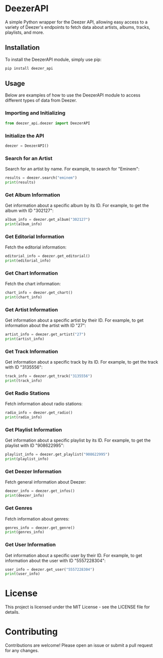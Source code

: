 # DeezerAPI

A simple Python wrapper for the Deezer API, allowing easy access to a variety of Deezer's endpoints to fetch data about artists, albums, tracks, playlists, and more.

## Installation

To install the DeezerAPI module, simply use pip:

```bash
pip install deezer_api
```

## Usage

Below are examples of how to use the DeezerAPI module to access different types of data from Deezer.

### Importing and Initializing

```python
from deezer_api.deezer import DeezerAPI
```

### Initialize the API

```python
deezer = DeezerAPI()
```

### Search for an Artist
Search for an artist by name. For example, to search for "Eminem":

```python
results = deezer.search("eminem")
print(results)
```

### Get Album Information
Get information about a specific album by its ID. For example, to get the album with ID "302127":

```python
album_info = deezer.get_album("302127")
print(album_info)
```

### Get Editorial Information
Fetch the editorial information:

```python
editorial_info = deezer.get_editorial()
print(editorial_info)
```

### Get Chart Information
Fetch the chart information:

```python
chart_info = deezer.get_chart()
print(chart_info)
```

### Get Artist Information
Get information about a specific artist by their ID. For example, to get information about the artist with ID "27":

```python
artist_info = deezer.get_artist("27")
print(artist_info)
```

### Get Track Information
Get information about a specific track by its ID. For example, to get the track with ID "3135556":

```python
track_info = deezer.get_track("3135556")
print(track_info)
```

### Get Radio Stations
Fetch information about radio stations:

```python
radio_info = deezer.get_radio()
print(radio_info)
```
### Get Playlist Information
Get information about a specific playlist by its ID. For example, to get the playlist with ID "908622995":

```python
playlist_info = deezer.get_playlist("908622995")
print(playlist_info)
```
### Get Deezer Information
Fetch general information about Deezer:

```python
deezer_info = deezer.get_infos()
print(deezer_info)
```
### Get Genres
Fetch information about genres:

```python
genres_info = deezer.get_genre()
print(genres_info)
```

### Get User Information
Get information about a specific user by their ID. For example, to get information about the user with ID "5557228304":

```python
user_info = deezer.get_user("5557228304")
print(user_info)
```

# License
This project is licensed under the MIT License - see the LICENSE file for details.

# Contributing
Contributions are welcome! Please open an issue or submit a pull request for any changes.




